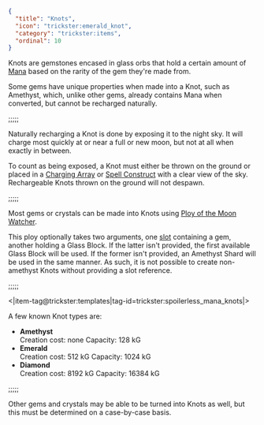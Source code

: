 ```json
{
  "title": "Knots",
  "icon": "trickster:emerald_knot",
  "category": "trickster:items",
  "ordinal": 10
}
```

Knots are gemstones encased in glass orbs that hold a certain
amount of [Mana](^trickster:concepts/mana) based on the rarity of the gem they're made from.


Some gems have unique properties when made into a Knot, such as Amethyst,
which, unlike other gems, already contains Mana when converted,
but cannot be recharged naturally.

;;;;;

Naturally recharging a Knot is done by exposing it to the night sky.
It will charge most quickly at or near a full or new moon, but not at all when exactly in between.


To count as being exposed, a Knot must either be thrown on the ground or placed in a 
[Charging Array](^trickster:items/charging_array) or [Spell Construct](^trickster:items/spell_construct) 
with a clear view of the sky.
Rechargeable Knots thrown on the ground will not despawn.

;;;;;

Most gems or crystals can be made into Knots using
[Ploy of the Moon Watcher](^trickster:ploys/mana#2).


This ploy optionally takes two arguments, 
one [slot](^trickster:delusions_ingresses/inventory#4) containing a gem, another holding a Glass Block.
If the latter isn't provided, the first available Glass Block will be used.
If the former isn't provided, an Amethyst Shard will be used in the same manner. 
As such, it is not possible to create non-amethyst Knots without providing a slot reference.

;;;;;

<|item-tag@trickster:templates|tag-id=trickster:spoilerless_mana_knots|>

A few known Knot types are:

- __Amethyst__\
Creation cost: none
Capacity: 128 kG
- __Emerald__\
Creation cost: 512 kG 
Capacity: 1024 kG
- __Diamond__\
Creation cost: 8192 kG
Capacity: 16384 kG

;;;;;

Other gems and crystals may be able to be turned into Knots as well, 
but this must be determined on a case-by-case basis.

